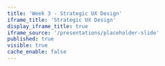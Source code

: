 ```yaml
---
title: 'Week 3 - Strategic UX Design'
iframe_title: 'Strategic UX Design'
display_iframe_title: true
iframe_source: '/presentations/placeholder-slide'
published: true
visible: true
cache_enable: false
---
```

